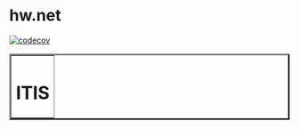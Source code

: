 # hw.net
[![codecov](https://codecov.io/gh/razrez/hw.net/branch/2k-353/graph/badge.svg?token=KEBCKR82AQ)](https://codecov.io/gh/razrez/hw.net)
<!DOCTYPE html>
<html lang="en">
<body>
<center>
    <table border="3" style="text-align:center">
        <tr>
            <td style="text-align:left"><h1>ITIS</h1></td>
        </tr>
</center>
</body>
</html>
